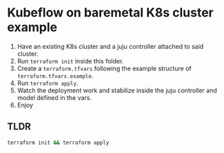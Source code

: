 # Kubeflow on baremetal K8s cluster example

1. Have an existing K8s cluster and a juju controller attached to said cluster.
2. Run `terraform init` inside this folder.
3. Create a `terraform.tfvars` following the example structure of `terraform.tfvars.example`.
4. Run `terraform apply`.
5. Watch the deployment work and stabilize inside the juju controller and model defined in the vars.
6. Enjoy

## TLDR

```bash
terraform init && terraform apply
```
